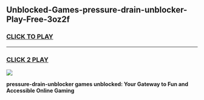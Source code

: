 
## Unblocked-Games-pressure-drain-unblocker-Play-Free-3oz2f
<h3>
<a href="https://premium76.site?title=pressure-drain-unblocker&ref=12A">CLICK TO PLAY</a></h3>
<hr>

<h3>
<a href="https://premium76.site?title=pressure-drain-unblocker&ref=12A">CLICK 2 PLAY</a>
  
</h3>

<a href="https://premium76.site?title=pressure-drain-unblocker&ref=12A"><img src="https://clearcache.store/games.png"></a>


**pressure-drain-unblocker games unblocked: Your Gateway to Fun and Accessible Online Gaming**
